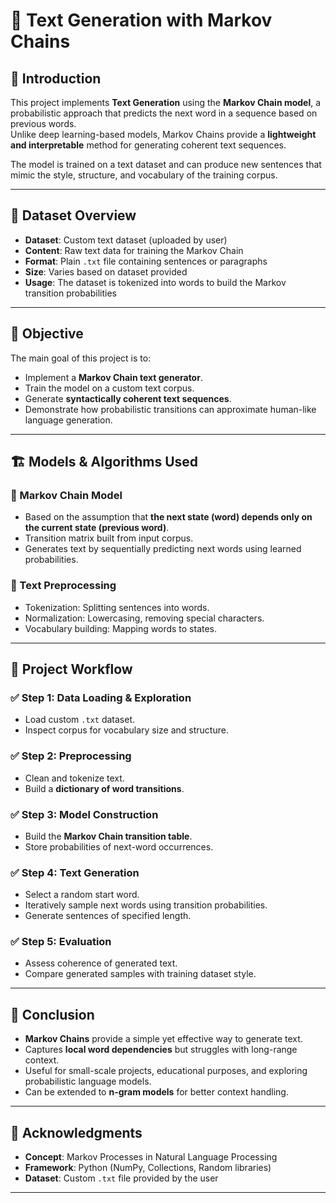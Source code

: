 # 📝 Text Generation with Markov Chains  

## 📌 Introduction  
This project implements **Text Generation** using the **Markov Chain model**, a probabilistic approach that predicts the next word in a sequence based on previous words.  
Unlike deep learning-based models, Markov Chains provide a **lightweight and interpretable** method for generating coherent text sequences.  

The model is trained on a text dataset and can produce new sentences that mimic the style, structure, and vocabulary of the training corpus.  

---

## 📂 Dataset Overview  
- **Dataset**: Custom text dataset (uploaded by user)  
- **Content**: Raw text data for training the Markov Chain  
- **Format**: Plain `.txt` file containing sentences or paragraphs  
- **Size**: Varies based on dataset provided  
- **Usage**: The dataset is tokenized into words to build the Markov transition probabilities  

---

## 🎯 Objective  
The main goal of this project is to:  
- Implement a **Markov Chain text generator**.  
- Train the model on a custom text corpus.  
- Generate **syntactically coherent text sequences**.  
- Demonstrate how probabilistic transitions can approximate human-like language generation.  

---

## 🏗️ Models & Algorithms Used  
### 🔹 Markov Chain Model  
- Based on the assumption that **the next state (word) depends only on the current state (previous word)**.  
- Transition matrix built from input corpus.  
- Generates text by sequentially predicting next words using learned probabilities.  

### 🔹 Text Preprocessing  
- Tokenization: Splitting sentences into words.  
- Normalization: Lowercasing, removing special characters.  
- Vocabulary building: Mapping words to states.  

---

## 🔄 Project Workflow  
### ✅ Step 1: Data Loading & Exploration  
- Load custom `.txt` dataset.  
- Inspect corpus for vocabulary size and structure.  

### ✅ Step 2: Preprocessing  
- Clean and tokenize text.  
- Build a **dictionary of word transitions**.  

### ✅ Step 3: Model Construction  
- Build the **Markov Chain transition table**.  
- Store probabilities of next-word occurrences.  

### ✅ Step 4: Text Generation  
- Select a random start word.  
- Iteratively sample next words using transition probabilities.  
- Generate sentences of specified length.  

### ✅ Step 5: Evaluation  
- Assess coherence of generated text.  
- Compare generated samples with training dataset style.  

---

## 📝 Conclusion  
- **Markov Chains** provide a simple yet effective way to generate text.  
- Captures **local word dependencies** but struggles with long-range context.  
- Useful for small-scale projects, educational purposes, and exploring probabilistic language models.  
- Can be extended to **n-gram models** for better context handling.  

---

## 📖 Acknowledgments  
- **Concept**: Markov Processes in Natural Language Processing  
- **Framework**: Python (NumPy, Collections, Random libraries)  
- **Dataset**: Custom `.txt` file provided by the user  

---
